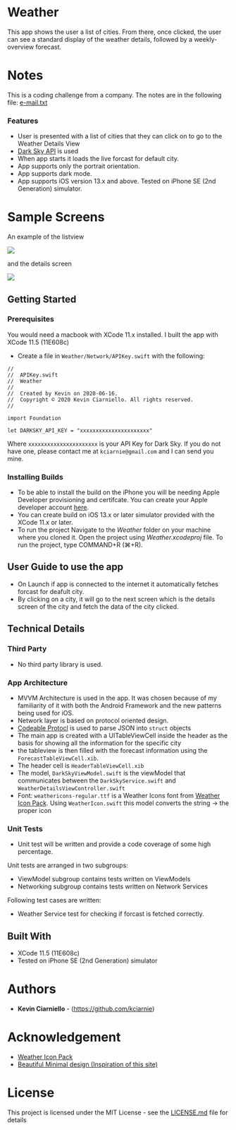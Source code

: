 # Weather

This app shows the user a list of cities. From there, once clicked, the user can see a standard display of the weather details, followed by a weekly-overview forecast.


# Notes
This is a coding challenge from a company. The notes are in the following file: [e-mail.txt](email-txt)

### Features
- User is presented with a list of cities that they can click on to go to the Weather Details View
- [Dark Sky API](https://darksky.net/dev/docs) is used
- When app starts it loads the live forcast for default city.
- App supports only the portrait orientation.
- App supports dark mode. 
- App supports iOS version 13.x and above. Tested on iPhone SE (2nd Generation) simulator.

# Sample Screens

An example of the listview

![](screenshots/cities_list.png?raw=true)

and the details screen

![](screenshots/overview.png?raw=true)

## Getting Started
 
### Prerequisites

You would need a macbook with XCode 11.x installed. I built the app with XCode 11.5 (11E608c)

- Create a file in `Weather/Network/APIKey.swift` with the following:

```
//
//  APIKey.swift
//  Weather
//
//  Created by Kevin on 2020-06-16.
//  Copyright © 2020 Kevin Ciarniello. All rights reserved.
//

import Foundation

let DARKSKY_API_KEY = "xxxxxxxxxxxxxxxxxxxxxx"

```

Where `xxxxxxxxxxxxxxxxxxxxxx` is your API Key for Dark Sky. If you do not have one, please contact me at `kciarnie@gmail.com` and I can send you mine.

### Installing Builds

- To be able to install the build on the iPhone you will be needing Apple Developer provisioning and certifcate. You can create your Apple developer account [here](https://developer.apple.com/).
- You can create build on iOS 13.x or later simulator provided with the XCode 11.x or later.
- To run the project Navigate to the *Weather* folder on your machine where you cloned it. Open the project using *Weather.xcodeproj* file. To run the project, type COMMAND+R (⌘+R).

## User Guide to use the app
- On Launch if app is connected to the internet it automatically fetches forcast for deafult city.
- By clicking on a city, it will go to the next screen which is the details screen of the city and fetch the data of the city clicked.

## Technical Details

### Third Party
- No third party library is used.

### App Architecture
- MVVM Architecture is used in the app. It was chosen because of my familiarity of it with both the Android Framework and the new patterns being used for iOS.
- Network layer is based on protocol oriented design. 
- [Codeable Protocl](https://developer.apple.com/documentation/swift/codable) is used to parse JSON into `struct` objects
- The main app is created with a UITableViewCell inside the header as the basis for showing all the information for the specific city
- the tableview is then filled with the forecast information using the `ForecastTableViewCell.xib`.
- The header cell is `HeaderTableViewCell.xib`
- The model, `DarkSkyViewModel.swift` is the viewModel that communicates between the `DarkSkyService.swift` and `WeatherDetailsViewController.swift`
- Font: `weathericons-regular.ttf` is a Weather Icons font from [Weather Icon Pack](https://erikflowers.github.io/weather-icons/). Using `WeatherIcon.swift` this model converts the string -> the proper icon

### Unit Tests
- Unit test will be written and provide a code coverage of some high percentage.

Unit tests are arranged in two subgroups:
- ViewModel subgroup contains tests written on ViewModels
- Networking subgroup contains tests written on Network Services

Following test cases are written:
- Weather Service test for checking if forcast is fetched correctly.

## Built With
- XCode 11.5 (11E608c)
- Tested on iPhone SE (2nd Generation) simulator

# Authors

- **Kevin Ciarniello** - (https://github.com/kciarnie)

# Acknowledgement

- [Weather Icon Pack](https://erikflowers.github.io/weather-icons/)
- [Beautiful Minimal design (Inspiration of this site)](https://flutterawesome.com/an-elegant-easy-on-the-eyes-weather-app-build-with-flutter/)

# License

This project is licensed under the MIT License - see the [LICENSE.md](LICENSE.md) file for details




